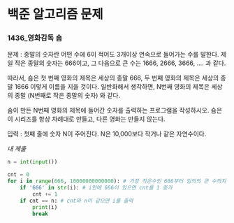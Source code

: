 # 백준 알고리즘 문제
### 1436_영화감독 숌

문제 : 종말의 숫자란 어떤 수에 6이 적어도 3개이상 연속으로 들어가는 수를 말한다. 제일 작은 종말의 숫자는 666이고, 그 다음으로 큰 수는 1666, 2666, 3666, .... 과 같다.

따라서, 숌은 첫 번째 영화의 제목은 세상의 종말 666, 두 번째 영화의 제목은 세상의 종말 1666 이렇게 이름을 지을 것이다. 일반화해서 생각하면, N번째 영화의 제목은 세상의 종말 (N번째로 작은 종말의 숫자) 와 같다.

숌이 만든 N번째 영화의 제목에 들어간 숫자를 출력하는 프로그램을 작성하시오. 숌은 이 시리즈를 항상 차례대로 만들고, 다른 영화는 만들지 않는다.

입력 : 첫째 줄에 숫자 N이 주어진다. N은 10,000보다 작거나 같은 자연수이다.

*내 제출*
```python
n = int(input())

cnt = 0
for i in range(666, 10000000000000): # 가장 작은수인 666부터 임의의 큰 수까지
    if '666' in str(i): # i안에 666이 있으면 cnt를 1 증가
        cnt += 1
    if cnt == n: # cnt와 n이 같으면 i를 출력
        print(i)
        break
```